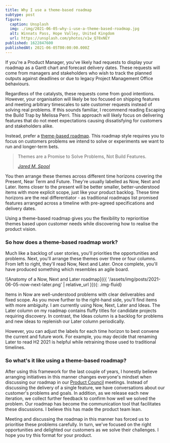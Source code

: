 ```yaml
---
title: Why I use a theme-based roadmap
subtype: post
figure:
  caption: Unsplash
  img: ./img/2021-06-05-why-i-use-a-theme-based-roadmap.jpg
  alt: Winnats Pass, Hope Valley, United Kingdom
  url: https://unsplash.com/photos/x1w_Q78xNEY
published: 1622847600
publishedAt: 2021-06-05T00:00:00.000Z
---
```

If you're a Product Manager, you've likely had requests to display your roadmap as a Gantt chart and forecast delivery dates. These requests will come from managers and stakeholders who wish to track the planned outputs against deadlines or due to legacy Project Management Office behaviours.

Regardless of the catalysts, these requests come from good intentions. However, your organisation will likely be too focused on shipping features and meeting arbitrary timescales to sate customer requests instead of solving real problems. If this sounds familiar, I recommend reading Escaping the Build Trap by Melissa Perri. This approach will likely focus on delivering features that do not meet expectations causing dissatisfying for customers and stakeholders alike.

Instead, prefer a [theme-based roadmap](https://www.prodpad.com/blog/how-to-build-a-product-roadmap-everyone-understands/). This roadmap style requires you to focus on customers problems we intend to solve or experiments we want to run and longer-term bets.

> Themes are a Promise to Solve Problems, Not Build Features.
>
> <cite>[Jared M. Spool](https://articles.uie.com/themes/)</cite>

You then arrange these themes across different time horizons covering the Present, Near Term and Future. They're usually labelled as Now, Next and Later. Items closer to the present will be better smaller, better-understood items with more explicit scope, just like your product backlog. These time horizons are the real differentiator - as traditional roadmaps list promised features arranged across a timeline with pre-agreed specifications and delivery dates.

Using a theme-based roadmap gives you the flexibility to reprioritise themes based upon customer needs while discovering how to realise the product vision.

### So how does a theme-based roadmap work?

Much like a backlog of user stories, you'll priorities the opportunities and problems. Next, you'll arrange these themes over three or four columns. From left to right, they'll read Now, Next and Later. Once complete, you'll have produced something which resembles an agile board.

![Anatomy of a Now, Next and Later roadmap]({{ '/assets/img/posts/2021-06-05-now-next-later.png' | relative_url }}){: .img-fluid}

Items in Now are well-understood problems with clear deliverables and fixed scope. As you move further to the right-hand side, you'll find items with more ambiguity. I am currently using Now, Next, Later and Ideas. The Later column on my roadmap contains fluffy titles for candidate projects requiring discovery. In contrast, the Ideas column is a backlog for problems and new ideas to replenish our Later column periodically.

However, you can adjust the labels for each time horizon to best convene the current and future work. For example, you may decide that renaming Later to read H2 2021 is helpful while retraining those used to traditional timelines.

### So what's it like using a theme-based roadmap?

After using this framework for the last couple of years, I honestly believe arranging initiatives in this manner changes everyone's mindset when discussing our roadmap in our [Product Council](https://svpg.com/the-product-council/) meetings. Instead of discussing the delivery of a single feature, we have conversations about our customer's problems and goals. In addition, as we release each new iteration, we collect further feedback to confirm how well we solved the problem. Our roadmap has become the communication tool that facilitates these discussions. I believe this has made the product team lean.

Meeting and discussing the roadmap in this manner has forced us to prioritise these problems carefully. In turn, we've focused on the right opportunities and delighted our customers as we solve their challenges. I hope you try this format for your product.
